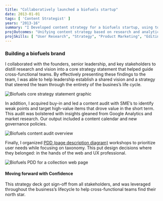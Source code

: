 ```yaml
---
title: "Collaboratively launched a biofuels startup"
date: 2013-01-01
tags: [ 'Content Strategist' ]
years: "2013-16"
summary: "I Developed content strategy for a biofuels startup, using tools like core strategy statement and page description diagrams to align teams with disparate viewpoints."
projOutcomes: "Unifying content strategy based on research and analytics, with a core strategy statement that had everyone’s buy-in."
projSkills: [ "User Research", "Strategy", "Product Marketing", "Editing", "Facilitation"  ]
---
```


### Building a biofuels brand 

I collaborated with the founders, senior leadership, and key stakeholders to distill research and vision into a core strategy statement that helped guide cross-functional teams. By effectively presenting these findings to the team, I was able to help leadership establish a shared vision and a strategy that steered the team through the entirety of the busines&rsquo;s life cycle.

![Biofuels core strategy statement graphic](/biofuels-core-strat.webp)

In addition, I acquired buy-in and led a content audit with SME&rsquo;s to identify weak points and target high-value items that drove value in the short term. This audit was bolstered with insights gleaned from Google Analytics and market research. Our output included a content calendar and new governance policies. 

![Biofuels content audit overview](/biofuels-content-audit.webp)

Finally, I organized [PDD (page description diagram)](https://uxmag.com/articles/re-introducing-page-description-diagrams) workshops to prioritize user needs while focusing on taxonomy. This put design decisions where they belonged: in the hands of the web and UX professional. 

![Biofuels PDD for a collection web page](/biofuels-pdd-sample.webp)

#### Moving forward with Confidence

This strategy deck got sign-off from all stakeholders, and was leveraged throughout the business&rsquo;s lifecycle to help cross-functional teams find their north star.